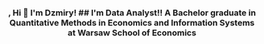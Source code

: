 <h3 align="center">, Hi 👋 I'm Dzmiry!
## I'm Data Analyst!!
A Bachelor graduate in Quantitative Methods in Economics and Information Systems at Warsaw School of Economics
